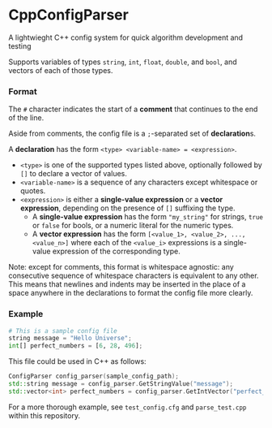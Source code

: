 # CppConfigParser

A lightwieght C++ config system for quick algorithm development and testing

Supports variables of types `string`, `int`, `float`, `double`, and `bool`, and vectors of each of those types.

### Format

The `#` character indicates the start of a **comment** that continues to the end of the line.

Aside from comments, the config file is a `;`-separated set of **declaration**s.

A **declaration** has the form `<type> <variable-name> = <expression>`.
 - `<type>` is one of the supported types listed above, optionally followed by `[]` to declare a vector of values.
 - `<variable-name>` is a sequence of any characters except whitespace or quotes.
 - `<expression>` is either a **single-value expression** or a **vector expression**, depending on the presence of `[]` suffixing the type.
   - A **single-value expression** has the form `"my_string"` for strings, `true` or `false` for bools, or a numeric literal for the numeric types.
   - A **vector expression** has the form `[<value_1>, <value_2>, ..., <value_n>]` where each of the `<value_i>` expressions is a single-value expression of the corresponding type.

Note: except for comments, this format is whitespace agnostic: any consecutive sequence of whitespace characters is equivalent to any other. This means that newlines and indents may be inserted in the place of a space anywhere in the declarations to format the config file more clearly.

 ### Example
 
 ```python
 # This is a sample config file
 string message = "Hello Universe";
 int[] perfect_numbers = [6, 28, 496];
 ```
 
 This file could be used in C++ as follows:
 
 ```c++
 ConfigParser config_parser(sample_config_path);
 std::string message = config_parser.GetStringValue("message");
 std::vector<int> perfect_numbers = config_parser.GetIntVector("perfect_numbers");
 ```
 
 For a more thorough example, see `test_config.cfg` and `parse_test.cpp` within this repository.
